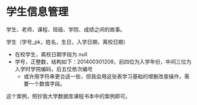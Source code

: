 # 学生信息管理
学生、老师、课程、班级、学院、成绩之间的故事。

学生（学号_pk，姓名，生日，入学日期，离校日期）

- 在校学生，离校日期字段为 null
- 学号，正整数，结构如下：201400301208，前四位为入学年份，中间三位为入学时学院编码，后五位依次编号
  - 或许用字符串更合适一些，但我会用这张表学习基础的增删改查操作，需要一个数值字段。

这个案例，照抄我大学数据库课程书本中的案例即可。


